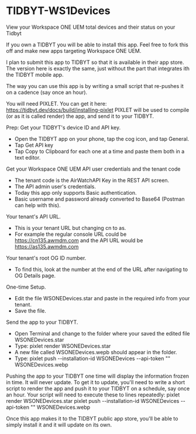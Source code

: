 # TIDBYT-WS1Devices
View your Workspace ONE UEM total devices and their status on your Tidbyt

If you own a TIDBYT you will be able to install this app.  Feel free to fork this off and make new apps targeting Workspace ONE UEM.

I plan to submit this app to TIDBYT so that it is available in their app store.  The version here is exactly the same, just without the part that integrates ith the TIDBYT mobile app.

The way you can use this app is by writing a small script that re-pushes it on a cadence (say once an hour).

You will need PIXLET. You can get it here: https://tidbyt.dev/docs/build/installing-pixlet
PIXLET will be used to compile (or as it is called render) the app, and send it to your TIDBYT.

Prep:
Get your TIDBYT's device ID and API key.
- Open the TIDBYT app on your phone, tap the cog icon, and tap General.
- Tap Get API key
- Tap Copy to Clipboard for each one at a time and paste them both in a text editor.

Get your Workspace ONE UEM API user credentials and the tenant code
- The tenant code is the AirWatchAPI Key in the REST API screen.
- The API admin user's credentials.
- Today this app only supports Basic authentication.
- Basic username and password already converted to Base64 (Postman can help with this).

Your tenant's API URL.
- This is your tenant URL but changing cn to as.
- For example the regular console URL could be https://cn135.awmdm.com and the API URL would be https://as135.awmdm.com

Your tenant's root OG ID number.
- To find this, look at the number at the end of the URL after navigating to OG Details page.

One-time Setup.
- Edit the file WSONEDevices.star and paste in the required info from your tenant.
- Save the file.

Send the app to your TIDBYT.
- Open Terminal and change to the folder where your saved the edited file WSONEDevices.star
- Type: pixlet render WSONEDevices.star
- A new file called WSONEDevices.wepb should appear in the folder.
- Type: pixlet push --installation-id WSONEDevices --api-token <your TIDBYT API token> "<your TIDBYT Device ID>" WSONEDevices.webp

Pushing the app to your TIDBYT one time will display the information frozen in time.  It will never update.
To get it to update, you'll need to write a short script to render the app and push it to your TIDBYT on a schedule, say once an hour.
Your script will need to execute these to lines repeatedly:
pixlet render WSONEDevices.star
pixlet push --installation-id WSONEDevices --api-token <your TIDBYT API token> "<your TIDBYT Device ID>" WSONEDevices.webp

Once this app makes it to the TIDBYT public app store, you'll be able to simply install it and it will update on its own.
